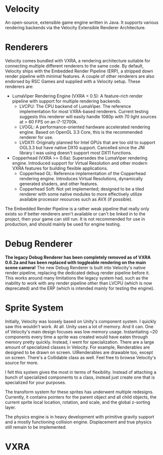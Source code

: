 # Velocity
An open-source, extensible game engine written in Java. It supports various rendering backends via the Velocity Extensible Renderer Architecture.

# Renderers
Velocity comes bundled with VXRA, a rendering architecture suitable for connecting multiple different renderers to the same code. By default, Velocity ships with the Embedded Render Pipeline (ERP), a stripped down render pipeline with minimal features. A couple of other renderers are also endorsed by RSC Games and supplied with a Velocity setup. These renderers are:
  - LumaViper Rendering Engine (VXRA < 0.5):
      A feature-rich render pipeline with support for multiple rendering backends.
    - LVCPU:
      The CPU backend of LumaViper. The reference implementation for most VXRA-based renderers. Current testing suggests this renderer will easily handle 1080p with 70 light sources at > 60 FPS on an i7-12700k.
    - LVOGL:
      A performance-oriented hardware accelerated rendering engine. Based on OpenGL 3.3 Core, this is the recommended renderer for use.
    - LVDX11:
      Originally planned for Intel GPUs that are too old to support OGL3.3 but have native DX10 support. Cancelled since the JNI library I was using doesn't support most DX11 functions.
  - Copperhead (VXRA >= 0.6a):
      Supersedes the LumaViper rendering engine. Introduced support for Virtual Resolution and other modern VXRA features for building flexible applications.
    - Copperhead GL:
      Reference implementation of the Copperhead rendering engine. Introduces Virtual Resolutions, dynamically generated shaders, and other features.
    - Copperhead Soft:
      Not yet implemented; designed to be a tiled renderer with some native modules to more effectively utilize available processor resources such as AVX (if possible).

The Embedded Render Pipeline is a rather weak pipeline that really only exists so if better renderers aren't available or can't be linked in to the project, then your game can still run. It is not recommended for use in production, and should mainly be used for engine testing.

# Debug Renderer
**The legacy Debug Renderer has been completely removed as of VXRA 0.6.2a and has been replaced with toggleable rendering on the main scene camera!**
The new Debug Renderer is built into Velocity's native render pipeline, replacing the dedicated debug render pipeline before it. This works around many limitations the legacy system had, such as the inability to work with any render pipeline other than LVCPU (which is now deprecated) and the ERP (which is intended mainly for testing the engine).

# Sprite System
Initially, Velocity was loosely based on Unity's component system. I quickly saw this wouldn't work. At all. Unity uses a lot of memory. And it can. One of Velocity's main design focuses was low memory usage. Instantiating ~20 components every time a sprite was created would have eaten through memory pretty quickly. Instead, I went for specialization. There are a large amount of specialized classes in Velocity. For example, Renderables are designed to be drawn on screen. UIRenderables are drawable too, except on screen. There's a Collidable class as well. Feel free to browse Velocity's source for more.

I felt this system gives the most in terms of flexibility. Instead of attaching a bunch of specialized components to a class, instead just create one that is specialized for your purposes.

The transform system for these sprites has underwent multiple redesigns. Currently, it contains pointers for the parent object and all child objects, the current sprite local location, rotation, and scale, and the global z-sorting layer.

The physics engine is in heavy development with primitive gravity support and a mostly functioning collision engine. Displacement and true physics still remain to be implemented.

# VXRA
<Full writeup later>
